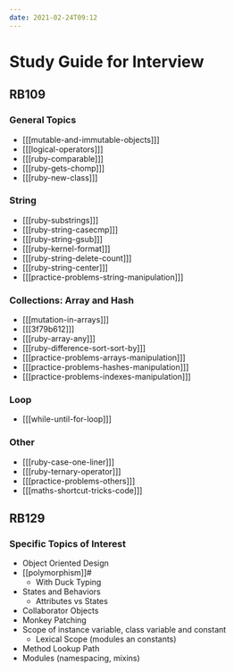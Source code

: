 ```yaml
---
date: 2021-02-24T09:12
---
```


# Study Guide for Interview

## RB109

### General Topics

- [[[mutable-and-immutable-objects]]]
- [[[logical-operators]]]
- [[[ruby-comparable]]]
- [[[ruby-gets-chomp]]]
- [[[ruby-new-class]]]

### String

- [[[ruby-substrings]]]
- [[[ruby-string-casecmp]]]
- [[[ruby-string-gsub]]]
- [[[ruby-kernel-format]]]
- [[[ruby-string-delete-count]]]
- [[[ruby-string-center]]]
- [[[practice-problems-string-manipulation]]]

### Collections: Array and Hash

- [[[mutation-in-arrays]]]
- [[[3f79b612]]]
- [[[ruby-array-any]]]
- [[[ruby-difference-sort-sort-by]]]
- [[[practice-problems-arrays-manipulation]]]
- [[[practice-problems-hashes-manipulation]]]
- [[[practice-problems-indexes-manipulation]]]

### Loop

- [[[while-until-for-loop]]]

### Other

- [[[ruby-case-one-liner]]]
- [[[ruby-ternary-operator]]]
- [[[practice-problems-others]]]
- [[[maths-shortcut-tricks-code]]]

## RB129

### Specific Topics of Interest

- Object Oriented Design
- [[polymorphism]]#
  - With Duck Typing
- States and Behaviors
  - Attributes vs States
- Collaborator Objects
- Monkey Patching
- Scope of instance variable, class variable and constant
  - Lexical Scope (modules an constants)
- Method Lookup Path
- Modules (namespacing, mixins)
